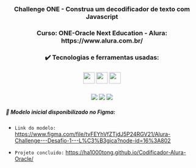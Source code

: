   <h3 align="center"> Challenge ONE - Construa um decodificador de texto com Javascript </h3>

  <h3 align="center">Curso: ONE-Oracle Next Education - Alura: https://www.alura.com.br/ </h3>
 
 
  <h3 align="center">✔️ Tecnologias e ferramentas usadas: </h3>
  
<h3 align="center"> <img src="https://user-images.githubusercontent.com/111543645/217710038-95ae8769-4eb4-4e57-80b0-f2e049ba5e49.png" width="30" height="30"/> <img src="https://user-images.githubusercontent.com/111543645/217708557-008f7034-d929-4436-98b6-c6aa8c0d346d.png" width="30" height="30"/> <img src="https://user-images.githubusercontent.com/111543645/217708445-49e790f6-fe23-4020-a6fb-d47027a87c45.png" width="30" height="30"/></h3>
<h3 align="center"> <img src="https://img.shields.io/badge/-Figma-05122A?style=flat&logo=figma&logoColor=007ACC"/> <img src="https://img.shields.io/badge/-Visual%20Studio%20Code-05122A?style=flat&logo=visual-studio-code&logoColor=007ACC"/> <img src="https://img.shields.io/badge/-Trello-05122A?style=flat&logo=trello&logoColor=007ACC"/></h3>


##### :hammer: Modelo inicial disponibilizado no Figma:
- `Link do modelo:` https://www.figma.com/file/tvFEYhVfZTjdJ5P24RGV21/Alura-Challenge---Desafio-1---L%C3%B3gica?node-id=16%3A802

- `Projeto concluido:` https://ha1000tong.github.io/Codificador-Alura-Oracle/
